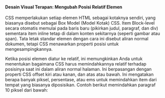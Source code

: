 #### Desain Visual Terapan: Mengubah Posisi Relatif Elemen

CSS memperlakukan setiap elemen HTML sebagai kotaknya sendiri, yang biasanya disebut sebagai Box Model \(Model Kotak\) CSS. Item Block-level secara otomatis memulai pada baris baru \(pikirkan judul, paragraf, dan div\) sementara item inline tetap di dalam konten sekitarnya \(seperti gambar atau span\). Tata letak standar elemen dengan cara ini disebut aliran normal dokumen, tetapi CSS menawarkan properti posisi untuk mengesampingkannya.

Ketika posisi elemen diatur ke relatif, ini memungkinkan Anda untuk menentukan bagaimana CSS harus memindahkannya relatif terhadap posisinya saat ini dalam aliran normal halaman. Ini berpasangan dengan properti CSS offset kiri atau kanan, dan atas atau bawah. Ini mengatakan berapa banyak piksel, persentase, atau ems untuk memindahkan item dari tempat yang biasanya diposisikan. Contoh berikut memindahkan paragraf 10 piksel dari bawah:

